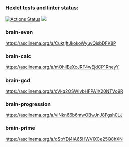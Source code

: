 ### Hexlet tests and linter status:
[![Actions Status](https://github.com/dim4ic/python-project-49/workflows/hexlet-check/badge.svg)](https://github.com/dim4ic/python-project-49/actions)
<a href="https://codeclimate.com/github/dim4ic/python-project-49/maintainability"><img src="https://api.codeclimate.com/v1/badges/23baf5be06f7f9665f9a/maintainability" /></a>

### brain-even  
https://asciinema.org/a/CuktjftJkokoWyuvQisbDFK8P

### brain-calc
https://asciinema.org/a/mOhilEeXcJRF4wEjdCP1RheyY

### brain-gcd
https://asciinema.org/a/cVkq2OSWIvbHFPA1X20NTVo9R

### brain-progression
https://asciinema.org/a/vlNkn66b6mwOBwJnJ8Fgsh0LJ

### brain-prime
https://asciinema.org/a/dSbYDj4iA65HWVIXCe25Q8hXN


